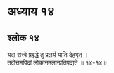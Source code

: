 # अध्याय १४

## श्लोक १४

यदा सत्त्वे प्रवृद्धे तु प्रलयं याति देहभृत् ।<br>तदोत्तमविदां लोकानमलान्प्रतिपद्यते ॥ १४-१४॥<br><br>

